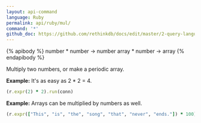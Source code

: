 ```yaml
---
layout: api-command 
language: Ruby
permalink: api/ruby/mul/
command: '*'
github_doc: https://github.com/rethinkdb/docs/edit/master/2-query-language/api/ruby/math-and-logic/mul.md
---
```


{% apibody %}
number * number → number
array * number → array
{% endapibody %}

Multiply two numbers, or make a periodic array.

__Example:__ It's as easy as 2 * 2 = 4.

```rb
(r.expr(2) * 2).run(conn)
```

__Example:__ Arrays can be multiplied by numbers as well.

```rb
(r.expr(["This", "is", "the", "song", "that", "never", "ends."]) * 100).run(conn)
```

